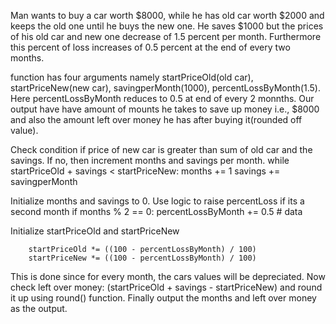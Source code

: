 Man wants to buy a car worth $8000, while he has old car worth $2000 and keeps the old one until he buys the new one. He saves $1000 but the prices of his old car and new
one decrease of 1.5 percent per month. Furthermore this percent of loss increases of 0.5 percent at the end of every two months.

function has four arguments namely startPriceOld(old car), startPriceNew(new car), savingperMonth(1000), percentLossByMonth(1.5).
Here percentLossByMonth reduces to 0.5 at end of every 2 monnths. Our output have have amount of mounts he takes to save up money i.e., $8000 and also the amount left over money he
has after buying it(rounded off value).


Check condition if price of new car is greater than sum of old car and the savings. If no, then increment months and savings per month.
while startPriceOld + savings < startPriceNew:
        months += 1
        savings += savingperMonth      
        
Initialize months and savings to 0.
Use logic to raise percentLoss if its a second month
if months % 2 == 0:
            percentLossByMonth += 0.5 # data
            
Initialize startPriceOld and startPriceNew

        startPriceOld *= ((100 - percentLossByMonth) / 100)
        startPriceNew *= ((100 - percentLossByMonth) / 100)
        
This is done since for every month, the cars values will be depreciated.
Now check left over money: (startPriceOld + savings - startPriceNew) and round it up using round() function.
Finally output the months and left over money as the output.

            
